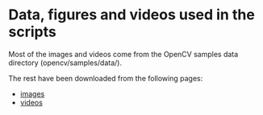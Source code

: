 # Data, figures and videos used in the scripts

Most of the images and videos come from the OpenCV samples data directory (opencv/samples/data/).

The rest have been downloaded from the following pages:

  * [images](https://github.com/abidrahmank/OpenCV2-Python-Tutorials)
  * [videos](http://www.engr.colostate.edu/me/facil/dynamics/avis.htm)


  